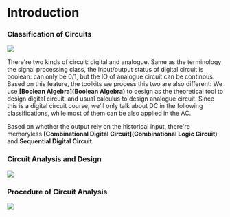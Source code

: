 # Introduction

### Classification of Circuits

<img src="static/Classification of Circuit.pdf"/>

There're two kinds of circuit: digital and analogue. Same as the terminology the signal processing class, the input/output status of digital circuit is boolean: can only be 0/1, but the IO of analogue circuit can be continous. Based on this feature, the toolkits we process this two are also different: We use **[Boolean Algebra](Boolean Algebra)** to design as the theoretical tool to design digital circuit, and usual calculus to design analogue circuit. Since this is a digital circuit course, we'll only talk about DC in the following classifications, while most of them can be also applied in the AC.

Based on whether the output rely on the historical input, there're memoryless **[Combinational Digital Circuit](Combinational Logic Circuit)** and **Sequential Digital Circuit**.







### Circuit Analysis and Design

<img src="static/Analysis and Design.pdf" />



### Procedure of Circuit Analysis

<img src="static/Procedure of Circuit Analysis.pdf"/>

